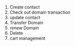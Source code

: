 1. Create contact
2. Check out domain transaction
3. update contact
4. Transfer Domain
5. renew Domain
6. Delete
7. cart management

